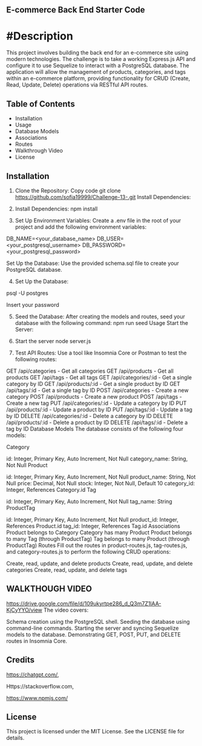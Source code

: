 ## E-commerce Back End Starter Code


# #Description
This project involves building the back end for an e-commerce site using modern technologies. The challenge is to take a working Express.js API and configure it to use Sequelize to interact with a PostgreSQL database. The application will allow the management of products, categories, and tags within an e-commerce platform, providing functionality for CRUD (Create, Read, Update, Delete) operations via RESTful API routes.

## Table of Contents
* Installation
* Usage
* Database Models
* Associations
* Routes
* Walkthrough Video
* License


## Installation
1. Clone the Repository:
Copy code
git clone <https://github.com/sofia19999/Challenge-13-.git>
Install Dependencies:

2. Install Dependencies:
npm install

3. Set Up Environment Variables:
Create a .env file in the root of your project and add the following environment variables:



DB_NAME=<your_database_name>
DB_USER=<your_postgresql_username>
DB_PASSWORD=<your_postgresql_password>

Set Up the Database:
Use the provided schema.sql file to create your PostgreSQL database.

4. Set Up the Database:

psql -U postgres

Insert your password 


5. Seed the Database:
After creating the models and routes, seed your database with the following command:
npm run seed
Usage
Start the Server:

6. Start the server
node server.js 


7. Test API Routes:
Use a tool like Insomnia Core or Postman to test the following routes:

GET /api/categories - Get all categories
GET /api/products - Get all products
GET /api/tags - Get all tags
GET /api/categories/:id - Get a single category by ID
GET /api/products/:id - Get a single product by ID
GET /api/tags/:id - Get a single tag by ID
POST /api/categories - Create a new category
POST /api/products - Create a new product
POST /api/tags - Create a new tag
PUT /api/categories/:id - Update a category by ID
PUT /api/products/:id - Update a product by ID
PUT /api/tags/:id - Update a tag by ID
DELETE /api/categories/:id - Delete a category by ID
DELETE /api/products/:id - Delete a product by ID
DELETE /api/tags/:id - Delete a tag by ID
Database Models
The database consists of the following four models:


Category

id: Integer, Primary Key, Auto Increment, Not Null
category_name: String, Not Null
Product

id: Integer, Primary Key, Auto Increment, Not Null
product_name: String, Not Null
price: Decimal, Not Null
stock: Integer, Not Null, Default 10
category_id: Integer, References Category.id
Tag

id: Integer, Primary Key, Auto Increment, Not Null
tag_name: String
ProductTag

id: Integer, Primary Key, Auto Increment, Not Null
product_id: Integer, References Product.id
tag_id: Integer, References Tag.id
Associations
Product belongs to Category
Category has many Product
Product belongs to many Tag (through ProductTag)
Tag belongs to many Product (through ProductTag)
Routes
Fill out the routes in product-routes.js, tag-routes.js, and category-routes.js to perform the following CRUD operations:

Create, read, update, and delete products
Create, read, update, and delete categories
Create, read, update, and delete tags



## WALKTHOUGH VIDEO

https://drive.google.com/file/d/109ukyrtpe286_d_Q3m7Z1lAA-KjCyYYO/view
The video covers:

Schema creation using the PostgreSQL shell.
Seeding the database using command-line commands.
Starting the server and syncing Sequelize models to the database.
Demonstrating GET, POST, PUT, and DELETE routes in Insomnia Core.

## Credits

https://chatgpt.com/,

Https://stackoverflow.com,

https://www.npmjs.com/


## License
This project is licensed under the MIT License. See the LICENSE file for details.




